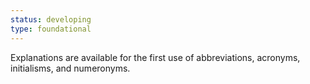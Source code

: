 ```yaml
---
status: developing
type: foundational
---
```


Explanations are available for the first use of abbreviations, acronyms, initialisms, and numeronyms.

